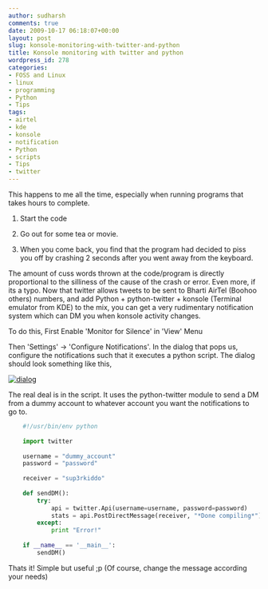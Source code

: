 ```yaml
---
author: sudharsh
comments: true
date: 2009-10-17 06:18:07+00:00
layout: post
slug: konsole-monitoring-with-twitter-and-python
title: Konsole monitoring with twitter and python
wordpress_id: 278
categories:
- FOSS and Linux
- linux
- programming
- Python
- Tips
tags:
- airtel
- kde
- konsole
- notification
- Python
- scripts
- Tips
- twitter
---
```


This happens to me all the time, especially when running programs that takes hours to complete.



	
  1. Start the code

	
  2. Go out for some tea or movie.

	
  3. When you come back, you find that the program had decided to piss you off by crashing 2 seconds after you went away from the keyboard.


The amount of cuss words thrown at the code/program is directly proportional to the silliness of the cause of the crash or error. Even more, if its a typo. Now that twitter allows tweets to be sent to Bharti AirTel (Boohoo others) numbers, and add Python + python-twitter + konsole (Terminal emulator from KDE) to the mix, you can get a very rudimentary notification system which can DM you when konsole activity changes.

To do this, First Enable 'Monitor for Silence' in 'View' Menu

Then  'Settings' -> 'Configure Notifications'. In the dialog that pops us, configure the notifications such that it executes a python script. The dialog should look something like this,

[![dialog](http://sudharsh.files.wordpress.com/2009/10/multi_sentiment2.png?w=247)](http://sudharsh.files.wordpress.com/2009/10/multi_sentiment2.png)

The real deal is in the script. It uses the python-twitter module to send a DM from a dummy account to whatever account you want the notifications to go to.

``` python    
    #!/usr/bin/env python
    
    import twitter
    
    username = "dummy_account"
    password = "password"
    
    receiver = "sup3rkiddo"
    
    def sendDM():
        try:
            api = twitter.Api(username=username, password=password)
            stats = api.PostDirectMessage(receiver, "*Done compiling*")
        except:
            print "Error!"
    
    if __name__ == '__main__':
        sendDM()
```    


Thats it! Simple but useful ;p (Of course, change the message according your needs)
